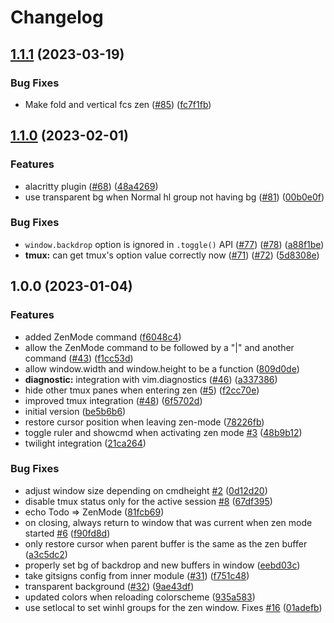 # Changelog

## [1.1.1](https://github.com/folke/zen-mode.nvim/compare/v1.1.0...v1.1.1) (2023-03-19)


### Bug Fixes

* Make fold and vertical fcs zen ([#85](https://github.com/folke/zen-mode.nvim/issues/85)) ([fc7f1fb](https://github.com/folke/zen-mode.nvim/commit/fc7f1fb40a7d13ea34dd27e645e64c8b431a5269))

## [1.1.0](https://github.com/folke/zen-mode.nvim/compare/v1.0.0...v1.1.0) (2023-02-01)


### Features

* alacritty plugin ([#68](https://github.com/folke/zen-mode.nvim/issues/68)) ([48a4269](https://github.com/folke/zen-mode.nvim/commit/48a426953205c5556924f0904c82e23a2c161f72))
* use transparent bg when Normal hl group not having bg ([#81](https://github.com/folke/zen-mode.nvim/issues/81)) ([00b0e0f](https://github.com/folke/zen-mode.nvim/commit/00b0e0f68d6b4ade6e447462533a5a6a5aa39fcb))


### Bug Fixes

* `window.backdrop` option is ignored in `.toggle()` API ([#77](https://github.com/folke/zen-mode.nvim/issues/77)) ([#78](https://github.com/folke/zen-mode.nvim/issues/78)) ([a88f1be](https://github.com/folke/zen-mode.nvim/commit/a88f1be193e904f8c08a6ab4d22e923bd44de7de))
* **tmux:** can get tmux's option value correctly now ([#71](https://github.com/folke/zen-mode.nvim/issues/71)) ([#72](https://github.com/folke/zen-mode.nvim/issues/72)) ([5d8308e](https://github.com/folke/zen-mode.nvim/commit/5d8308ef39c14ecbd6850b56959094aa932285c6))

## 1.0.0 (2023-01-04)


### Features

* added ZenMode command ([f6048c4](https://github.com/folke/zen-mode.nvim/commit/f6048c443747576d744aff18a70b3687bc9da150))
* allow the ZenMode command to be followed by a "|" and another command ([#43](https://github.com/folke/zen-mode.nvim/issues/43)) ([f1cc53d](https://github.com/folke/zen-mode.nvim/commit/f1cc53d32b49cf962fb89a2eb0a31b85bb270f7c))
* allow window.width and window.height to be a function ([809d0de](https://github.com/folke/zen-mode.nvim/commit/809d0de7adeaf85d482b2b98532ee596d7cc9921))
* **diagnostic:** integration with vim.diagnostics ([#46](https://github.com/folke/zen-mode.nvim/issues/46)) ([a337386](https://github.com/folke/zen-mode.nvim/commit/a3373862e5ef99c1a3993e0230b538bb5cae8628))
* hide other tmux panes when entering zen ([#5](https://github.com/folke/zen-mode.nvim/issues/5)) ([f2cc70e](https://github.com/folke/zen-mode.nvim/commit/f2cc70e896b3fd6ca1e9fa297e6760a2998b227a))
* improved tmux integration ([#48](https://github.com/folke/zen-mode.nvim/issues/48)) ([6f5702d](https://github.com/folke/zen-mode.nvim/commit/6f5702db4fd4a4c9a212f8de3b7b982f3d93b03c))
* initial version ([be5b6b6](https://github.com/folke/zen-mode.nvim/commit/be5b6b6be223afaf27a45cd945cb259685a73daf))
* restore cursor position when leaving zen-mode ([78226fb](https://github.com/folke/zen-mode.nvim/commit/78226fb4dba4e4e92e9f43547abf09c5216312de))
* toggle ruler and showcmd when activating zen mode [#3](https://github.com/folke/zen-mode.nvim/issues/3) ([48b9b12](https://github.com/folke/zen-mode.nvim/commit/48b9b124cb628195f88c0e09ca4ba1a98af978c4))
* twilight integration ([21ca264](https://github.com/folke/zen-mode.nvim/commit/21ca264c6ae934ceac220cf719c0ed6c0216b057))


### Bug Fixes

* adjust window size depending on cmdheight [#2](https://github.com/folke/zen-mode.nvim/issues/2) ([0d12d20](https://github.com/folke/zen-mode.nvim/commit/0d12d20499bf9b482767d221372ff9ac2e116daa))
* disable tmux status only for the active session [#8](https://github.com/folke/zen-mode.nvim/issues/8) ([67df395](https://github.com/folke/zen-mode.nvim/commit/67df395fc10af373dca6326ee22b939d5f2f6647))
* echo Todo =&gt; ZenMode ([81fcb69](https://github.com/folke/zen-mode.nvim/commit/81fcb69cdecb72e886b902f7d09455f571b17d13))
* on closing, always return to window that was current when zen mode started [#6](https://github.com/folke/zen-mode.nvim/issues/6) ([f90fd8d](https://github.com/folke/zen-mode.nvim/commit/f90fd8ddbbb0516416a372ce15f9b7cf40a6c233))
* only restore cursor when parent buffer is the same as the zen buffer ([a3c5dc2](https://github.com/folke/zen-mode.nvim/commit/a3c5dc22b280dc48e9efbb08ca17a700572fdabc))
* properly set bg of backdrop and new buffers in window ([eebd03c](https://github.com/folke/zen-mode.nvim/commit/eebd03ce83bf7001b225b7229fd211a19e5db46b))
* take gitsigns config from inner module ([#31](https://github.com/folke/zen-mode.nvim/issues/31)) ([f751c48](https://github.com/folke/zen-mode.nvim/commit/f751c48620d4921dc5cb0fe93a8bb031ba57799f))
* transparent background ([#32](https://github.com/folke/zen-mode.nvim/issues/32)) ([9ae43df](https://github.com/folke/zen-mode.nvim/commit/9ae43df6ee4d6c3d47aea057086c9e56fca58234))
* updated colors when reloading colorscheme ([935a583](https://github.com/folke/zen-mode.nvim/commit/935a58307b64ce071689ba8ee915af5b9cdfe70c))
* use setlocal to set winhl groups for the zen window. Fixes [#16](https://github.com/folke/zen-mode.nvim/issues/16) ([01adefb](https://github.com/folke/zen-mode.nvim/commit/01adefbf32360346c6951fa41fea6d3698e3280f))
